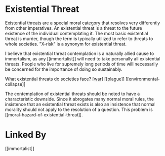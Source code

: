 # Existential Threat

Existential threats are a special moral category that resolves very differently from other imperatives.  An existential threat is a threat to the future existence of the individual contemplating it.  The most basic existential threat is murder, though the term is typically utilized to refer to threats to whole societies.  "X-risk" is a synonym for existential threat.

I believe that existential threat contemplation is a naturally allied cause to immortalism, as any [[immortalist]] will need to take personally all existential threats.  People who live for supremely long periods of time will necessarily be concerned for the importance of doing so sustainably.

What existential threats do societies face?
[[war]]
[[plague]]
[[environmental-collapse]]

The contemplation of existential threats should be noted to have a characteristic downside.  Since it abrogates many normal moral rules, the insistence that an existential threat exists is also an insistence that normal morality should not apply to the resolution of a question.  This problem is [[moral-hazard-of-existential-threat]].

# Linked By
[[immortalist]]

[//begin]: # "Autogenerated link references for markdown compatibility"
[war]: war "War"
[//end]: # "Autogenerated link references"